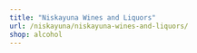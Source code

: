```yaml
---
title: "Niskayuna Wines and Liquors"
url: /niskayuna/niskayuna-wines-and-liquors/
shop: alcohol
---
```

